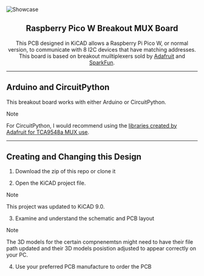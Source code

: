 ![Showcase](pcb.jpg)

<div align="center">

## Raspberry Pico W Breakout MUX Board

This PCB designed in KiCAD allows a Raspberry Pi Pico W, or normal version, to communicate with 8 I2C devices that have matching addresses. This board is based on breakout muiltiplexers sold by [Adafruit](https://www.adafruit.com/product/5626) and [SparkFun](https://www.sparkfun.com/sparkfun-qwiic-mux-breakout-8-channel-tca9548a.html).

</div>

---

## Arduino and CircuitPython
This breakout board works with either Arduino or CircuitPython.
> [!NOTE]
> For CircuitPython, I would recommend using the [libraries created by Adafruit for TCA9548a MUX use](https://learn.adafruit.com/adafruit-pca9548-8-channel-stemma-qt-qwiic-i2c-multiplexer/circuitpython-python).

---

## Creating and Changing this Design
1. Download the zip of this repo or clone it

2. Open the KiCAD project file.
> [!NOTE]
> This project was updated to KiCAD 9.0.

3. Examine and understand the schematic and PCB layout
> [!NOTE]
> The 3D models for the certain compnenemtsn might need to have their file path updated and their 3D models posistion adjusted to appear correctly on your PC.

4. Use your preferred PCB manufacture to order the PCB
